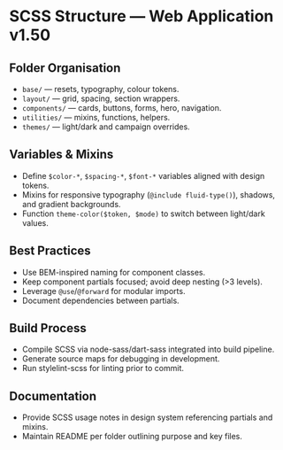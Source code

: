 # SCSS Structure — Web Application v1.50

## Folder Organisation
- `base/` — resets, typography, colour tokens.
- `layout/` — grid, spacing, section wrappers.
- `components/` — cards, buttons, forms, hero, navigation.
- `utilities/` — mixins, functions, helpers.
- `themes/` — light/dark and campaign overrides.

## Variables & Mixins
- Define `$color-*`, `$spacing-*`, `$font-*` variables aligned with design tokens.
- Mixins for responsive typography (`@include fluid-type()`), shadows, and gradient backgrounds.
- Function `theme-color($token, $mode)` to switch between light/dark values.

## Best Practices
- Use BEM-inspired naming for component classes.
- Keep component partials focused; avoid deep nesting (>3 levels).
- Leverage `@use`/`@forward` for modular imports.
- Document dependencies between partials.

## Build Process
- Compile SCSS via node-sass/dart-sass integrated into build pipeline.
- Generate source maps for debugging in development.
- Run stylelint-scss for linting prior to commit.

## Documentation
- Provide SCSS usage notes in design system referencing partials and mixins.
- Maintain README per folder outlining purpose and key files.
